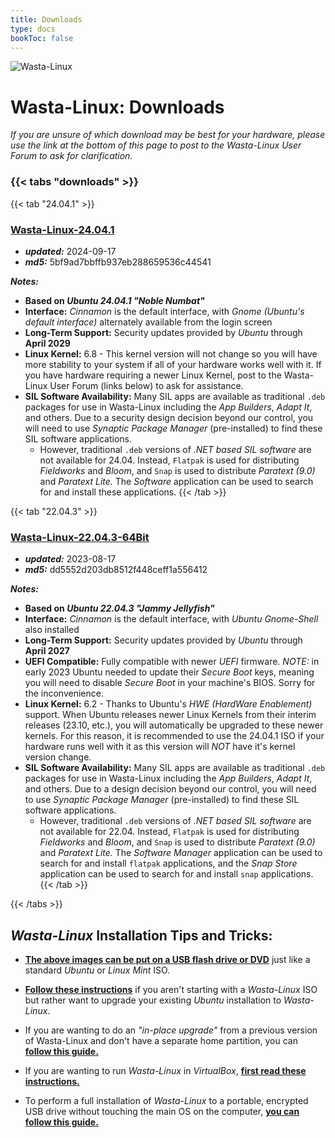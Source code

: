 ```yaml
---
title: Downloads
type: docs
bookToc: false
---
```


![Wasta-Linux](/media/wasta-linux-round-128.png)

# Wasta-Linux: Downloads

*If you are unsure of which download may be best for your hardware, please use the link at the bottom of this page to post to the Wasta-Linux User Forum to ask for clarification.*

### {{< tabs "downloads" >}}

{{< tab "24.04.1" >}}

### [**Wasta-Linux-24.04.1**](https://www.wastalinux.org/downloads/isos/wl-22-04-1/WL-24.04.1.iso)
* ***updated:*** 2024-09-17
* ***md5:*** 5bf9ad7bbffb937eb288659536c44541

***Notes:***
* **Based on _Ubuntu 24.04.1 "Noble Numbat"_**
* **Interface:** *Cinnamon* is the default interface, with *Gnome (Ubuntu's default interface)* alternately available from the login screen
* **Long-Term Support:** Security updates provided by *Ubuntu* through **April 2029**
* **Linux Kernel:** 6.8 - This kernel version will not change so you will have more stability to your system if all of your hardware works well with it. If you have hardware requiring a newer Linux Kernel, post to the Wasta-Linux User Forum (links below) to ask for assistance.
* **SIL Software Availability:** Many SIL apps are available as traditional `.deb` packages for use in Wasta-Linux including the *App Builders*, *Adapt It*, and others. Due to a security design decision beyond our control, you will need to use *Synaptic Package Manager* (pre-installed) to find these SIL software applications.
  * However, traditional `.deb` versions of *.NET based SIL software* are not available for 24.04. Instead, `Flatpak` is used for distributing *Fieldworks* and *Bloom*, and `Snap` is used to distribute *Paratext (9.0)* and *Paratext Lite.* The *Software* application can be used to search for and install these applications.
{{< /tab >}}

{{< tab "22.04.3" >}}

### [**Wasta-Linux-22.04.3-64Bit**](https://www.wastalinux.org/downloads/isos/wl-22-04-3/WL-22.04.3-64bit.iso)
* ***updated:*** 2023-08-17
* ***md5:*** dd5552d203db8512f448ceff1a556412

***Notes:***
* **Based on _Ubuntu 22.04.3 "Jammy Jellyfish"_**
* **Interface:** *Cinnamon* is the default interface, with *Ubuntu Gnome-Shell* also installed
* **Long-Term Support:** Security updates provided by *Ubuntu* through **April 2027**
* **UEFI Compatible:** Fully compatible with newer *UEFI* firmware. *NOTE:* in early 2023 Ubuntu needed to update their *Secure Boot* keys, meaning you will need to disable *Secure Boot* in your machine's BIOS. Sorry for the inconvenience.
* **Linux Kernel:** 6.2 - Thanks to Ubuntu's *HWE (HardWare Enablement)* support. When Ubuntu releases newer Linux Kernels from their interim releases (23.10, etc.), you will automatically be upgraded to these newer kernels. For this reason, it is recommended to use the 24.04.1 ISO if your hardware runs well with it as this version will *NOT* have it's kernel version change.
* **SIL Software Availability:** Many SIL apps are available as traditional `.deb` packages for use in Wasta-Linux including the *App Builders*, *Adapt It*, and others. Due to a design decision beyond our control, you will need to use *Synaptic Package Manager* (pre-installed) to find these SIL software applications.
  * However, traditional `.deb` versions of *.NET based SIL software* are not available for 22.04. Instead, `Flatpak` is used for distributing *Fieldworks* and *Bloom*, and `Snap` is used to distribute *Paratext (9.0)* and *Paratext Lite.* The *Software Manager* application can be used to search for and install `flatpak` applications, and the *Snap Store* application can be used to search for and install `snap` applications.
{{< /tab >}}

{{< /tabs >}}

## *Wasta-Linux* Installation Tips and Tricks:

* [**The above images can be put on a USB flash drive or DVD**](/tutorials/create-bootable-usb) just like a standard *Ubuntu* or *Linux Mint* ISO.

* [**Follow these instructions**](/home/ubuntu-migration) if you aren't starting with a *Wasta-Linux* ISO but rather want to upgrade your existing *Ubuntu* installation to *Wasta-Linux*.

* If you are wanting to do an *"in-place upgrade"* from a previous version of Wasta-Linux and don't have a separate home partition, you can [**follow this guide.**](/tutorials/inplace-upgrade)

* If you are wanting to run *Wasta-Linux* in *VirtualBox*, [**first read these instructions.**](/tutorials/virtualbox-install)

* To perform a full installation of *Wasta-Linux* to a portable, encrypted USB drive without touching the main OS on the computer, [**you can follow this guide.**](/tutorials/usb-install)
